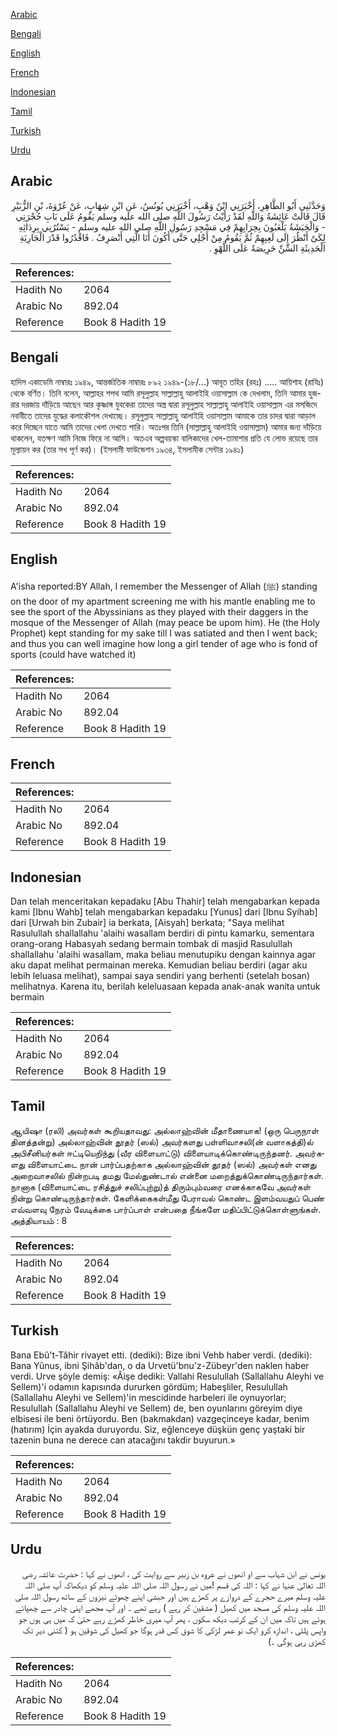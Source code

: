 [Arabic](#arabic)

[Bengali](#bengali)

[English](#english)

[French](#french)

[Indonesian](#indonesian)

[Tamil](#tamil)

[Turkish](#turkish)

[Urdu](#urdu)

## Arabic


<div dir="rtl" lang="ar" style={{fontSize:'larger',backgroundColor:'#f8f9fa',padding:20}}>
وَحَدَّثَنِي أَبُو الطَّاهِرِ، أَخْبَرَنِي ابْنُ وَهْبٍ، أَخْبَرَنِي يُونُسُ، عَنِ ابْنِ شِهَابٍ، عَنْ عُرْوَةَ، بْنِ الزُّبَيْرِ قَالَ قَالَتْ عَائِشَةُ وَاللَّهِ لَقَدْ رَأَيْتُ رَسُولَ اللَّهِ صلى الله عليه وسلم يَقُومُ عَلَى بَابِ حُجْرَتِي - وَالْحَبَشَةُ يَلْعَبُونَ بِحِرَابِهِمْ فِي مَسْجِدِ رَسُولِ اللَّهِ صلى الله عليه وسلم - يَسْتُرُنِي بِرِدَائِهِ لِكَىْ أَنْظُرَ إِلَى لَعِبِهِمْ ثُمَّ يَقُومُ مِنْ أَجْلِي حَتَّى أَكُونَ أَنَا الَّتِي أَنْصَرِفُ ‏.‏ فَاقْدُرُوا قَدْرَ الْجَارِيَةِ الْحَدِيثَةِ السِّنِّ حَرِيصَةً عَلَى اللَّهْوِ ‏.‏
</div>
<div style={{backgroundColor:'#f8f9fa',padding:20, marginBottom: 10}}><table> <thead> <tr> <th>References:</th> <th></th> </tr> </thead> <tbody><tr><td>Hadith No</td><td>2064</td></tr><tr><td>Arabic No</td><td>892.04</td></tr><tr><td>Reference</td><td>Book 8 Hadith 19</td></tr></tbody></table></div>

## Bengali


<div dir="ltr" lang="bn" style={{fontSize:'larger',backgroundColor:'#f8f9fa',padding:20}}>
হাদিস একাডেমি নাম্বারঃ ১৯৪৯, আন্তর্জাতিক নাম্বারঃ ৮৯২ ১৯৪৯-(১৮/...) আবূত তহির (রহঃ) ..... আয়িশাহ (রাযিঃ) থেকে বর্ণিত। তিনি বলেন, আল্লাহর শপথ আমি রসূলুল্লাহ সাল্লাল্লাহু আলাইহি ওয়াসাল্লাম কে দেখলাম, তিনি আমার হুজরার দরজায় দাঁড়িয়ে আছেন আর কৃষ্ণাঙ্গ যুবকেরা তাদের অস্ত্র দ্বারা রসূলুল্লাহ সাল্লাল্লাহু আলাইহি ওয়াসাল্লাম এর মসজিদে নবাবীতে তাদের যুদ্ধের কলাকৌশল দেখাচ্ছে। রসূলুল্লাহ সাল্লাল্লাহু আলাইহি ওয়াসাল্লাম আমাকে তার চাদর দ্বারা আড়াল করে দিচ্ছেন যাতে আমি তাদের খেলা দেখতে পারি। অতঃপর তিনি (সাল্লাল্লাহু আলাইহি ওয়াসাল্লাম) আমার জন্য দাঁড়িয়ে থাকলেন, যতক্ষণ আমি নিজে ফিরে না আসি। অতএব অল্পবয়স্কা বালিকাদের খেল-তামাশার প্রতি যে লোভ রয়েছে তার মূল্যায়ন কর (তার সখ পূর্ণ কর)। (ইসলামী ফাউন্ডেশন ১৯৩৪, ইসলামীক সেন্টার ১৯৪১)
</div>
<div style={{backgroundColor:'#f8f9fa',padding:20, marginBottom: 10}}><table> <thead> <tr> <th>References:</th> <th></th> </tr> </thead> <tbody><tr><td>Hadith No</td><td>2064</td></tr><tr><td>Arabic No</td><td>892.04</td></tr><tr><td>Reference</td><td>Book 8 Hadith 19</td></tr></tbody></table></div>

## English


<div dir="ltr" lang="en" style={{fontSize:'larger',backgroundColor:'#f8f9fa',padding:20}}>
A'isha reported:BY Allah, I remember the Messenger of Allah (ﷺ) standing on the door of my apartment screening me with his mantle enabling me to see the sport of the Abyssinians as they played with their daggers in the mosque of the Messenger of Allah (may peace be upom him). He (the Holy Prophet) kept standing for my sake till I was satiated and then I went back; and thus you can well imagine how long a girl tender of age who is fond of sports (could have watched it)
</div>
<div style={{backgroundColor:'#f8f9fa',padding:20, marginBottom: 10}}><table> <thead> <tr> <th>References:</th> <th></th> </tr> </thead> <tbody><tr><td>Hadith No</td><td>2064</td></tr><tr><td>Arabic No</td><td>892.04</td></tr><tr><td>Reference</td><td>Book 8 Hadith 19</td></tr></tbody></table></div>

## French


<div dir="ltr" lang="fr" style={{fontSize:'larger',backgroundColor:'#f8f9fa',padding:20}}>

</div>
<div style={{backgroundColor:'#f8f9fa',padding:20, marginBottom: 10}}><table> <thead> <tr> <th>References:</th> <th></th> </tr> </thead> <tbody><tr><td>Hadith No</td><td>2064</td></tr><tr><td>Arabic No</td><td>892.04</td></tr><tr><td>Reference</td><td>Book 8 Hadith 19</td></tr></tbody></table></div>

## Indonesian


<div dir="ltr" lang="id" style={{fontSize:'larger',backgroundColor:'#f8f9fa',padding:20}}>
Dan telah menceritakan kepadaku [Abu Thahir] telah mengabarkan kepada kami [Ibnu Wahb] telah mengabarkan kepadaku [Yunus] dari [Ibnu Syihab] dari [Urwah bin Zubair] ia berkata, [Aisyah] berkata; "Saya melihat Rasulullah shallallahu 'alaihi wasallam berdiri di pintu kamarku, sementara orang-orang Habasyah sedang bermain tombak di masjid Rasulullah shallallahu 'alaihi wasallam, maka beliau menutupiku dengan kainnya agar aku dapat melihat permainan mereka. Kemudian beliau berdiri (agar aku lebih leluasa melihat), sampai saya sendiri yang berhenti (setelah bosan) melihatnya. Karena itu, berilah keleluasaan kepada anak-anak wanita untuk bermain
</div>
<div style={{backgroundColor:'#f8f9fa',padding:20, marginBottom: 10}}><table> <thead> <tr> <th>References:</th> <th></th> </tr> </thead> <tbody><tr><td>Hadith No</td><td>2064</td></tr><tr><td>Arabic No</td><td>892.04</td></tr><tr><td>Reference</td><td>Book 8 Hadith 19</td></tr></tbody></table></div>

## Tamil


<div dir="ltr" lang="ta" style={{fontSize:'larger',backgroundColor:'#f8f9fa',padding:20}}>
ஆயிஷா (ரலி) அவர்கள் கூறியதாவது: அல்லாஹ்வின் மீதாணையாக! (ஒரு பெருநாள் தினத்தன்று) அல்லாஹ்வின் தூதர் (ஸல்) அவர்களது பள்ளிவாசலி(ன் வளாகத்தி)ல் அபிசீனியர்கள் ஈட்டியெறிந்து (வீர விளையாட்டு) விளையாடிக்கொண்டிருந்தனர். அவர்களது விளையாட்டை நான் பார்ப்பதற்காக அல்லாஹ்வின் தூதர் (ஸல்) அவர்கள் எனது அறைவாசலில் நின்றபடி தமது மேல்துண்டால் என்னை மறைத்துக்கொண்டிருந்தார்கள். நானாக (விளையாட்டை ரசித்துச் சலிப்புற்று)த் திரும்பும்வரை எனக்காகவே அவர்கள் நின்று கொண்டிருந்தார்கள். கேளிக்கைகள்மீது பேராவல் கொண்ட இளம்வயதுப் பெண் எவ்வளவு நேரம் வேடிக்கை பார்ப்பாள் என்பதை நீங்களே மதிப்பிட்டுக்கொள்ளுங்கள். அத்தியாயம் : 8
</div>
<div style={{backgroundColor:'#f8f9fa',padding:20, marginBottom: 10}}><table> <thead> <tr> <th>References:</th> <th></th> </tr> </thead> <tbody><tr><td>Hadith No</td><td>2064</td></tr><tr><td>Arabic No</td><td>892.04</td></tr><tr><td>Reference</td><td>Book 8 Hadith 19</td></tr></tbody></table></div>

## Turkish


<div dir="ltr" lang="tr" style={{fontSize:'larger',backgroundColor:'#f8f9fa',padding:20}}>
Bana Ebû't-Tâhir rivayet etti. (dediki): Bize ibni Vehb haber verdi. (dediki): Bana Yûnus, ibni Şihâb'dan, o da Urvetü'bnu'z-Zübeyr'den naklen haber verdi. Urve şöyle demiş: «Âişe dediki: Vallahi Resulullah (Sallallahu Aleyhi ve Sellem)'i odamın kapısında dururken gördüm; Habeşliler, Resulullah (Sallallahu Aleyhi ve Sellem)'in mescidinde harbeleri ile oynuyorlar; Resulullah (Sallallahu Aleyhi ve Sellem) de, ben oyunlarını göreyim diye elbisesi ile beni örtüyordu. Ben (bakmakdan) vazgeçinceye kadar, benim (hatırım) İçin ayakda duruyordu. Siz, eğlenceye düşkün genç yaştaki bir tazenin buna ne derece can atacağını takdir buyurun.»
</div>
<div style={{backgroundColor:'#f8f9fa',padding:20, marginBottom: 10}}><table> <thead> <tr> <th>References:</th> <th></th> </tr> </thead> <tbody><tr><td>Hadith No</td><td>2064</td></tr><tr><td>Arabic No</td><td>892.04</td></tr><tr><td>Reference</td><td>Book 8 Hadith 19</td></tr></tbody></table></div>

## Urdu


<div dir="rtl" lang="ur" style={{fontSize:'larger',backgroundColor:'#f8f9fa',padding:20}}>
یونس نے ابن شہاب سے او انھوں نے عروہ بن زبیر سے روایت کی ، انھوں نے کہا : حضرت عائشہ رضی اللہ تعالیٰ عنہا نے کہا : اللہ کی قسم !میں نے رسول اللہ صلی اللہ علیہ وسلم کو دیکھاکہ آپ صلی اللہ علیہ وسلم میرے حجرے کے دروازے پر کھڑے ہیں اور حبشی اپنے چھوٹے نیزوں کے ساتھ رسول اللہ صلی اللہ علیہ وسلم کی مسجد میں کھیل ( مشقین کر رہے ) رہے تھے ۔ اور آپ مجھے اپنی چادر سے چھپائے ہوئے ہیں تاکہ میں ان کے کرتب دیکھ سکوں ، پھر آپ میری خاطر کھڑے رہے حتیٰ کہ میں ہی ہوں جو واپس پلٹی ، اندازہ کرو ایک نو عمر لڑکی کا شوق کس قدر ہوگا جو کھیل کی شوقین ہو ( کتنی دیر تک کھڑی رہی ہوگی ۔)
</div>
<div style={{backgroundColor:'#f8f9fa',padding:20, marginBottom: 10}}><table> <thead> <tr> <th>References:</th> <th></th> </tr> </thead> <tbody><tr><td>Hadith No</td><td>2064</td></tr><tr><td>Arabic No</td><td>892.04</td></tr><tr><td>Reference</td><td>Book 8 Hadith 19</td></tr></tbody></table></div>